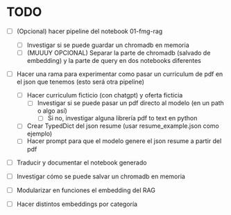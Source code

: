 # TODO

* [ ] (Opcional) hacer pipeline del notebook 01-fmg-rag
  * [ ] Investigar si se puede guardar un chromadb en memoria
  * [ ] (MUUUY OPCIONAL) Separar la parte de chromadb (salvado de embedding) y la parte de query en dos notebooks diferentes

* [ ] Hacer una rama para experimentar como pasar un curriculum de pdf en el json que tenemos (esto será otra pipeline)
  * [ ] Hacer curriculum ficticio (con chatgpt) y oferta ficticia
    * [ ] Investigar si se puede pasar un pdf directo al modelo (en un path o algo así)
      * [ ] Si no, investigar alguna librería pdf to text en python
  * [ ] Crear TypedDict del json resume (usar resume_example.json como ejemplo)
  * [ ] Hacer prompt para que el modelo genere el json resume a partir del pdf

* [ ] Traducir y documentar el notebook generado

* [ ] Investigar cómo se puede salvar un chromadb en memoria

* [ ] Modularizar en funciones el embedding del RAG

* [ ] Hacer distintos embeddings por categoría
